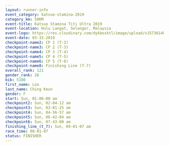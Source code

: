 ```yaml
---
layout: runner-info 
event_category: katsuo-stamina-2019 
category_km: 50KM 
event-title: Katsuo Stamina Titi Ultra 2019 
event-location: Hulu Langat, Selangor, Malaysia 
event-logo: https://res.cloudinary.com/dykbosktl/image/upload/v1573614825/Logo/Logo_p7ft6n.png
event-date: 03-15-2019 
checkpoint-name2: CP 1 (T-2) 
checkpoint-name3: CP 2 (T-3) 
checkpoint-name4: CP 3 (T-4) 
checkpoint-name5: CP 4 (T-5) 
checkpoint-name6: CP 5 (T-6) 
checkpoint-name8: Finishing Line (T-7) 
overall_rank: 121
gender_rank: 26
bib: 5180
first_name: Loo
last_name: Ching Keun
gender: F
start: Sun, 01-00-00 am
checkpoint2: Sun, 02-04-12 am
checkpoint3: Sun, 03-01-25 am
checkpoint4: Sun, 04-56-57 am
checkpoint5: Sun, 06-42-04 am
checkpoint6: Sun, 07-43-00 am
finishing_line_(t_7): Sun, 09-01-07 am
race_time: 08-01-07
status: FINISHER
---
```

